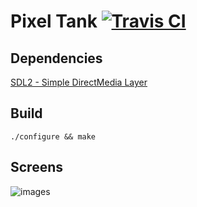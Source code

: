 # Pixel Tank  [![Travis CI](https://travis-ci.org/TxGVNN/pixel-tank.svg?branch=master)](https://travis-ci.org/TxGVNN/pixel-tank)
## Dependencies
[SDL2 - Simple DirectMedia Layer](https://www.libsdl.org/)

## Build
```
./configure && make
```

## Screens 
![images](http://i.imgur.com/Ixk2MQ1.png)

